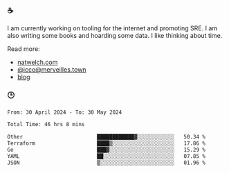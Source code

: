 ### ☕

I am currently working on tooling for the internet and promoting SRE. I am also writing some books and hoarding some data. I like thinking about time. 

Read more:

 - [natwelch.com](https://natwelch.com)
 - [@icco@merveilles.town](https://merveilles.town/@icco)
 - [blog](https://writing.natwelch.com)

### 🕒

<!--START_SECTION:waka-->

```txt
From: 30 April 2024 - To: 30 May 2024

Total Time: 46 hrs 8 mins

Other                        ████████████▓░░░░░░░░░░░░   50.34 %
Terraform                    ████▒░░░░░░░░░░░░░░░░░░░░   17.86 %
Go                           ███▓░░░░░░░░░░░░░░░░░░░░░   15.29 %
YAML                         ██░░░░░░░░░░░░░░░░░░░░░░░   07.85 %
JSON                         ▒░░░░░░░░░░░░░░░░░░░░░░░░   01.96 %
```

<!--END_SECTION:waka-->
